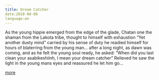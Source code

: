 ```yaml
---
title: Dream Catcher
date:2018-08-08
language:en
---
```


As the young hippie emerged from the edge of the glade, Chatan one the shaman from the Lakota tribe, thought to himself with exhaustion
“Yet another dusty mind”
carried by his sense of duty he readied himself for hours of blaterring from the young man...
after a long night, as dawn was coming, and as he felt the young soul ready, he asked:
“When did you last clean your asabikeshiinh, I mean your dream catcher”
Relieved he saw the light in the young mans eyes and reassured he let him go...

[more](https://legomenon.com/dreamcatcher-meaning-legend-history-origins.html)